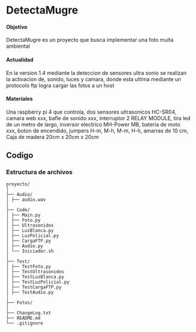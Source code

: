# DetectaMugre

#### Objetivo
DetectaMugre es un proyecto que busca implementar una foto multa ambiental 

#### Actualidad
En la version 1.4 mediante la deteccion de sensores ultra sonio se realizan la activacion de, sonido, luces y camara, donde esta ultima mediante un protocolo ftp logra cargar las fotos a un host

#### Materiales
Una raspberry pi 4 que controla, dos sensores ultrasonicos HC-SR04, camara web xxx, bafle de sonido xxx, interruptor 2 RELAY MODULE, tira led de un metro de largo, inversor electrico MH-Power MB, bateria de moto xxx, boton de encendido, jumpers H-m, M-h, M-m, H-h, amarras de 10 cm, Caja de madera 20cm x 20cm x 20cm

## Codigo

### Estructura de archivos
```
proyecto/
│
├── Audio/
│ ├── audio.wav
│ 
├── Code/
│ ├── Main.py
│ ├── Foto.py
│ ├── Ultrasonidos
│ ├── LuzBlanca.py
│ ├── LuzPolicial.py
│ ├── CargaFTP.py
│ ├── Audio.py
│ └── Iniciador.sh
│
├── Test/
│ ├── TestFoto.py
│ ├── TestUltrasonidos
│ ├── TestLuzBlanca.py
│ ├── TestLuzPolicial.py
│ ├── TestCargaFTP.py
│ ├── TestAudio.py
│
├── Fotos/
│
├── ChangeLog.txt
├── README.md
└── .gitignore
```
   
